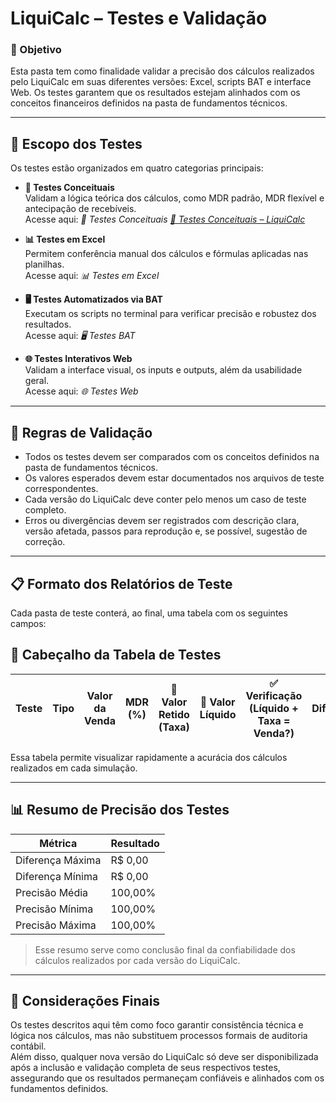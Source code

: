 # **LiquiCalc – Testes e Validação**

### 🎯 Objetivo  
Esta pasta tem como finalidade validar a precisão dos cálculos realizados pelo LiquiCalc em suas diferentes versões: Excel, scripts BAT e interface Web. Os testes garantem que os resultados estejam alinhados com os conceitos financeiros definidos na pasta de fundamentos técnicos.

---

## 📂 Escopo dos Testes  
Os testes estão organizados em quatro categorias principais:

- **🧪 Testes Conceituais**  
  Validam a lógica teórica dos cálculos, como MDR padrão, MDR flexível e antecipação de recebíveis.  
  Acesse aqui: *🧪 Testes Conceituais*
[*🧪 Testes Conceituais – LiquiCalc*](https://github.com/vinyalme/LiquiCalc/tree/main/2_testes/0_conceitos_teste)

- **📊 Testes em Excel**  
  Permitem conferência manual dos cálculos e fórmulas aplicadas nas planilhas.  
  Acesse aqui: *📊 Testes em Excel*

- **🖥️ Testes Automatizados via BAT**  
  Executam os scripts no terminal para verificar precisão e robustez dos resultados.  
  Acesse aqui: *🖥️ Testes BAT*

- **🌐 Testes Interativos Web**  
  Validam a interface visual, os inputs e outputs, além da usabilidade geral.  
  Acesse aqui: *🌐 Testes Web*

---

## 📏 Regras de Validação

- Todos os testes devem ser comparados com os conceitos definidos na pasta de fundamentos técnicos.  
- Os valores esperados devem estar documentados nos arquivos de teste correspondentes.  
- Cada versão do LiquiCalc deve conter pelo menos um caso de teste completo.  
- Erros ou divergências devem ser registrados com descrição clara, versão afetada, passos para reprodução e, se possível, sugestão de correção.

---

## 📋 Formato dos Relatórios de Teste

Cada pasta de teste conterá, ao final, uma tabela com os seguintes campos:

## 🧾 Cabeçalho da Tabela de Testes

| Teste | Tipo | Valor da Venda | MDR (%) | 🧮 Valor Retido (Taxa) | 🧮 Valor Líquido | ✅ Verificação (Líquido + Taxa = Venda?) | Diferença | Precisão |
|-------|------|----------------|---------|------------------------|------------------|------------------------------------------|-----------|----------|

Essa tabela permite visualizar rapidamente a acurácia dos cálculos realizados em cada simulação.

---

## 📊 Resumo de Precisão dos Testes

| Métrica             | Resultado  |
|---------------------|------------|
| Diferença Máxima    | R$ 0,00    |
| Diferença Mínima    | R$ 0,00    |
| Precisão Média      | 100,00%    |
| Precisão Mínima     | 100,00%    |
| Precisão Máxima     | 100,00%    |

> Esse resumo serve como conclusão final da confiabilidade dos cálculos realizados por cada versão do LiquiCalc.

---

## 📝 Considerações Finais

Os testes descritos aqui têm como foco garantir consistência técnica e lógica nos cálculos, mas não substituem processos formais de auditoria contábil.  
Além disso, qualquer nova versão do LiquiCalc só deve ser disponibilizada após a inclusão e validação completa de seus respectivos testes, assegurando que os resultados permaneçam confiáveis e alinhados com os fundamentos definidos.
